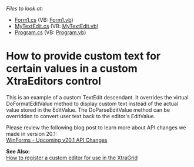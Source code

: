<!-- default file list -->
*Files to look at*:

* [Form1.cs](./CS/CustomDisplayText/Form1.cs) (VB: [Form1.vb](./VB/CustomDisplayText/Form1.vb))
* [MyTextEdit.cs](./CS/CustomDisplayText/MyTextEdit.cs) (VB: [MyTextEdit.vb](./VB/CustomDisplayText/MyTextEdit.vb))
* [Program.cs](./CS/CustomDisplayText/Program.cs) (VB: [Program.vb](./VB/CustomDisplayText/Program.vb))
<!-- default file list end -->
# How to provide custom text for certain values in a custom XtraEditors control


<p>This is an example of a custom TextEdit descendant. It overrides the virtual DoFormatEditValue method to display custom text instead of the actual value stored in the EditValue. The DoParseEditValue method can be overridden to convert user text back to the editor's EditValue.</p>
<p>Please review the following blog post to learn more about API changes we made in version 20.1:<br />
<a href="https://community.devexpress.com/blogs/winforms/archive/2020/04/09/winforms-upcoming-v20-1-api-changes.aspx">WinForms - Upcoming v20.1 API Changes</a></p>

<p><strong>See Also:</strong><br />
<a href="https://www.devexpress.com/Support/Center/p/A1237">How to register a custom editor for use in the XtraGrid</a></p>

<br/>



